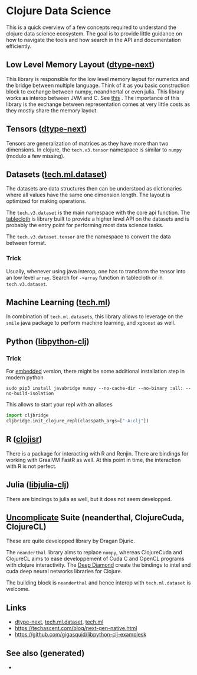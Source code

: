 # Clojure Data Science

This is a quick overview of a few concepts required to understand the
clojure data science ecosystem. The goal is to provide little guidance
on how to navigate the tools and how search in the API and documentation
efficiently.

## Low Level Memory Layout ([dtype-next](https://github.com/cnuernber/dtype-next))

This library is responsible for the low level memory layout for numerics
and the bridge between multiple language. Think of it as you basic
construction block to exchange between numpy, neandhertal or even julia.
This library works as interop between JVM and C. See
[this](https://techascent.com/blog/next-gen-native.html) . The
importance of this library is the exchange between representation comes
at very little costs as they mostly share the memory layout.

## Tensors ([dtype-next](https://github.com/cnuernber/dtype-next))

Tensors are generalization of matrices as they have more than two
dimensions. In clojure, the `tech.v3.tensor` namespace is similar to
`numpy` (modulo a few missing).

## Datasets ([tech.ml.dataset](https://github.com/techascent/tech.ml.dataset))

The datasets are data structures then can be understood as dictionaries
where all values have the same one dimension length. The layout is
optimized for making operations.

The `tech.v3.dataset` is the main namespace with the core api function.
The [tablecloth](https://github.com/scicloj/tablecloth) is library built
to provide a higher level API on the datasets and is probably the entry
point for performing most data science tasks.

The `tech.v3.dataset.tensor` are the namespace to convert the data
between format.

### Trick

Usually, whenever using java interop, one has to transform the tensor
into an low level `array`. Search for `->array` function in tablecloth
or in `tech.v3.dataset`.

## Machine Learning ([tech.ml](https://github.com/techascent/tech.ml))

In combination of `tech.ml.datasets`, this library allows to leverage on
the `smile` java package to perform machine learning, and `xgboost` as
well.

## Python ([libpython-clj](https://github.com/clj-python/libpython-clj))

### Trick

For [embedded](https://clj-python.github.io/libpython-clj/embedded.html)
version, there might be some additional installation step in modern
python

``` shell
sudo pip3 install javabridge numpy --no-cache-dir --no-binary :all: --no-build-isolation
```

This allows to start your repl with an aliases

``` python
import cljbridge
cljbridge.init_clojure_repl(classpath_args=["-A:clj"])
```

## R ([clojisr](https://github.com/scicloj/clojisr))

There is a package for interacting with R and Renjin. There are bindings
for working with GraalVM FastR as well. At this point in time, the
interaction with R is not perfect.

## Julia ([libjulia-clj](https://github.com/cnuernber/libjulia-clj))

There are bindings to julia as well, but it does not seem developped.

## [Uncomplicate](https://uncomplicate.org/) Suite (neanderthal, ClojureCuda, ClojureCL)

These are quite developped library by Dragan Djuric.

The `neanderthal` library aims to replace `numpy`, whereas ClojureCuda
and ClojureCL aims to ease developpement of Cuda C and OpenCL programs
with clojure interactivity. The [Deep
Diamond](https://github.com/uncomplicate/deep-diamond) create the
bindings to intel and cuda deep neural networks libraries for Clojure.

The building block is `neanderthal` and hence interop with
`tech.ml.dataset` is welcome.

## Links

  - [dtype-next](https://github.com/cnuernber/dtype-next),
    [tech.ml.dataset](https://github.com/techascent/tech.ml.dataset),
    [tech.ml](https://github.com/techascent/tech.ml)
  - <https://techascent.com/blog/next-gen-native.html>
  - <https://github.com/gigasquid/libpython-clj-examplesk>

## See also (generated)

  -
